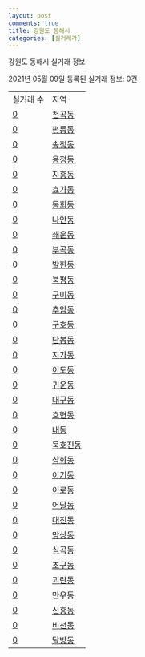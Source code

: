 ```yaml
---
layout: post
comments: true
title: 강원도 동해시
categories: [실거래가]
---
```


강원도 동해시 실거래 정보

2021년 05월 09일 등록된 실거래 정보: 0건


<table>
  <tr>
    <td>실거래 수</td>
    <td>지역</td>
  </tr>

  
  <tr>
    <td><a href="4217010100.html">0</a></td>
    <td><a href="4217010100.html">천곡동</a></td>
  </tr>
    

  <tr>
    <td><a href="4217010200.html">0</a></td>
    <td><a href="4217010200.html">평릉동</a></td>
  </tr>
    

  <tr>
    <td><a href="4217010300.html">0</a></td>
    <td><a href="4217010300.html">송정동</a></td>
  </tr>
    

  <tr>
    <td><a href="4217010400.html">0</a></td>
    <td><a href="4217010400.html">용정동</a></td>
  </tr>
    

  <tr>
    <td><a href="4217010500.html">0</a></td>
    <td><a href="4217010500.html">지흥동</a></td>
  </tr>
    

  <tr>
    <td><a href="4217010600.html">0</a></td>
    <td><a href="4217010600.html">효가동</a></td>
  </tr>
    

  <tr>
    <td><a href="4217010700.html">0</a></td>
    <td><a href="4217010700.html">동회동</a></td>
  </tr>
    

  <tr>
    <td><a href="4217010800.html">0</a></td>
    <td><a href="4217010800.html">나안동</a></td>
  </tr>
    

  <tr>
    <td><a href="4217010900.html">0</a></td>
    <td><a href="4217010900.html">쇄운동</a></td>
  </tr>
    

  <tr>
    <td><a href="4217011000.html">0</a></td>
    <td><a href="4217011000.html">부곡동</a></td>
  </tr>
    

  <tr>
    <td><a href="4217011100.html">0</a></td>
    <td><a href="4217011100.html">발한동</a></td>
  </tr>
    

  <tr>
    <td><a href="4217011200.html">0</a></td>
    <td><a href="4217011200.html">북평동</a></td>
  </tr>
    

  <tr>
    <td><a href="4217011300.html">0</a></td>
    <td><a href="4217011300.html">구미동</a></td>
  </tr>
    

  <tr>
    <td><a href="4217011400.html">0</a></td>
    <td><a href="4217011400.html">추암동</a></td>
  </tr>
    

  <tr>
    <td><a href="4217011500.html">0</a></td>
    <td><a href="4217011500.html">구호동</a></td>
  </tr>
    

  <tr>
    <td><a href="4217011600.html">0</a></td>
    <td><a href="4217011600.html">단봉동</a></td>
  </tr>
    

  <tr>
    <td><a href="4217011700.html">0</a></td>
    <td><a href="4217011700.html">지가동</a></td>
  </tr>
    

  <tr>
    <td><a href="4217011800.html">0</a></td>
    <td><a href="4217011800.html">이도동</a></td>
  </tr>
    

  <tr>
    <td><a href="4217011900.html">0</a></td>
    <td><a href="4217011900.html">귀운동</a></td>
  </tr>
    

  <tr>
    <td><a href="4217012000.html">0</a></td>
    <td><a href="4217012000.html">대구동</a></td>
  </tr>
    

  <tr>
    <td><a href="4217012100.html">0</a></td>
    <td><a href="4217012100.html">호현동</a></td>
  </tr>
    

  <tr>
    <td><a href="4217012200.html">0</a></td>
    <td><a href="4217012200.html">내동</a></td>
  </tr>
    

  <tr>
    <td><a href="4217012300.html">0</a></td>
    <td><a href="4217012300.html">묵호진동</a></td>
  </tr>
    

  <tr>
    <td><a href="4217012400.html">0</a></td>
    <td><a href="4217012400.html">삼화동</a></td>
  </tr>
    

  <tr>
    <td><a href="4217012500.html">0</a></td>
    <td><a href="4217012500.html">이기동</a></td>
  </tr>
    

  <tr>
    <td><a href="4217012600.html">0</a></td>
    <td><a href="4217012600.html">이로동</a></td>
  </tr>
    

  <tr>
    <td><a href="4217012700.html">0</a></td>
    <td><a href="4217012700.html">어달동</a></td>
  </tr>
    

  <tr>
    <td><a href="4217012800.html">0</a></td>
    <td><a href="4217012800.html">대진동</a></td>
  </tr>
    

  <tr>
    <td><a href="4217012900.html">0</a></td>
    <td><a href="4217012900.html">망상동</a></td>
  </tr>
    

  <tr>
    <td><a href="4217013000.html">0</a></td>
    <td><a href="4217013000.html">심곡동</a></td>
  </tr>
    

  <tr>
    <td><a href="4217013100.html">0</a></td>
    <td><a href="4217013100.html">초구동</a></td>
  </tr>
    

  <tr>
    <td><a href="4217013200.html">0</a></td>
    <td><a href="4217013200.html">괴란동</a></td>
  </tr>
    

  <tr>
    <td><a href="4217013300.html">0</a></td>
    <td><a href="4217013300.html">만우동</a></td>
  </tr>
    

  <tr>
    <td><a href="4217013400.html">0</a></td>
    <td><a href="4217013400.html">신흥동</a></td>
  </tr>
    

  <tr>
    <td><a href="4217013500.html">0</a></td>
    <td><a href="4217013500.html">비천동</a></td>
  </tr>
    

  <tr>
    <td><a href="4217013600.html">0</a></td>
    <td><a href="4217013600.html">달방동</a></td>
  </tr>
    


</table>
    